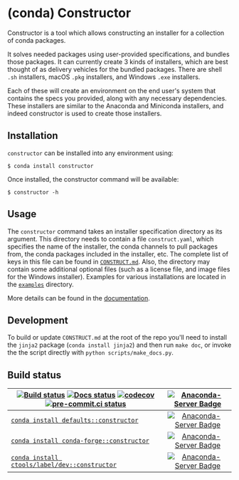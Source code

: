 # (conda) Constructor

Constructor is a tool which allows constructing an installer for a collection of conda packages. 

It solves needed packages using user-provided specifications, and bundles those packages.
It can currently create 3 kinds of installers, which are best thought of as delivery 
vehicles for the bundled packages.
There are shell `.sh` installers, macOS `.pkg` installers, and Windows `.exe` installers.  

Each of these will create an environment on the end user's system that contains the specs
you provided, along with any necessary dependencies.  
These installers are similar to the Anaconda and Miniconda installers, and indeed constructor is used to create those installers.

## Installation

`constructor` can be installed into any environment using:

    $ conda install constructor

Once installed, the constructor command will be available:

    $ constructor -h

## Usage

The `constructor` command takes an installer specification directory as its
argument.  This directory needs to contain a file `construct.yaml`,
which specifies the name of the installer, the conda channels to
pull packages from, the conda packages included in the installer, etc.
The complete list of keys in this file can be found in [`CONSTRUCT.md`](./CONSTRUCT.md).
Also, the directory may contain some additional optional files (such as a
license file, and image files for the Windows installer).
Examples for various installations are located in the [`examples`](examples/) directory.

More details can be found in the [documentation](https://conda.github.io/constructor/).

## Development

To build or update ``CONSTRUCT.md`` at the root of the repo you'll need to install the
`jinja2` package (`conda install jinja2`) and then run ``make doc``, or invoke the
the script directly with ``python scripts/make_docs.py``.

## Build status

| [![Build status](https://github.com/conda/constructor/actions/workflows/main.yml/badge.svg)](https://github.com/conda/constructor/actions/workflows/main.yml) [![Docs status](https://github.com/conda/constructor/actions/workflows/docs.yml/badge.svg)](https://github.com/conda/constructor/actions/workflows/docs.yml) [![codecov](https://codecov.io/gh/conda/constructor/branch/main/graph/badge.svg)](https://codecov.io/gh/conda/constructor) [![pre-commit.ci status](https://results.pre-commit.ci/badge/github/conda/constructor/main.svg)](https://results.pre-commit.ci/latest/github/conda/constructor/main)  | [![Anaconda-Server Badge](https://anaconda.org/ctools/constructor/badges/latest_release_date.svg)](https://anaconda.org/ctools/constructor) |
| --- | :-: |
| [`conda install defaults::constructor`](https://anaconda.org/anaconda/constructor) | [![Anaconda-Server Badge](https://anaconda.org/anaconda/constructor/badges/version.svg)](https://anaconda.org/anaconda/constructor) |
| [`conda install conda-forge::constructor`](https://anaconda.org/conda-forge/constructor) | [![Anaconda-Server Badge](https://anaconda.org/conda-forge/constructor/badges/version.svg)](https://anaconda.org/conda-forge/constructor) |
| [`conda install ctools/label/dev::constructor`](https://anaconda.org/ctools/constructor) | [![Anaconda-Server Badge](https://anaconda.org/ctools/constructor/badges/version.svg)](https://anaconda.org/ctools/constructor) |
